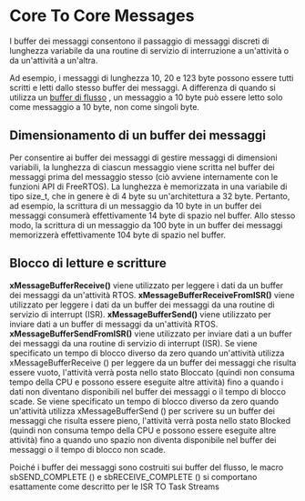 # Core To Core Messages

I buffer dei messaggi consentono il passaggio di messaggi discreti di  lunghezza variabile da una routine di servizio di interruzione a  un'attività o da un'attività a un'altra.

Ad esempio, i messaggi di lunghezza 10, 20 e 123 byte possono essere tutti scritti e letti dallo stesso buffer dei messaggi. A differenza di quando si utilizza un [buffer di flusso](https://translate.googleusercontent.com/translate_c?depth=1&hl=it&pto=aue&rurl=translate.google.it&sl=auto&sp=nmt4&tl=it&u=https://www.freertos.org/RTOS-stream-buffer-example.html&usg=ALkJrhhHf7KX4Y_tomBQt6eGLs--N1oUtw) , un messaggio a 10 byte può essere letto solo come messaggio a 10 byte, non come singoli byte.

## Dimensionamento di un buffer dei messaggi

Per consentire ai buffer dei messaggi di gestire messaggi di dimensioni  variabili, la lunghezza di ciascun messaggio viene scritta nel buffer  dei messaggi prima del messaggio stesso (ciò avviene internamente con le funzioni API di FreeRTOS).  La lunghezza è memorizzata in una variabile di tipo size_t, che in genere è di 4 byte su un'architettura a 32 byte. Pertanto, ad esempio, la scrittura di un messaggio da 10 byte in un buffer dei  messaggi consumerà effettivamente 14 byte di spazio nel buffer. Allo stesso modo, la scrittura di un messaggio da 100 byte in un buffer dei  messaggi memorizzerà effettivamente 104 byte di spazio nel buffer.

## Blocco di letture e scritture

**xMessageBufferReceive()** viene utilizzato per leggere i dati da un buffer dei messaggi da un'attività RTOS. **xMessageBufferReceiveFromISR()** viene utilizzato per leggere i dati da un buffer dei messaggi da una routine di servizio di interrupt (ISR). **xMessageBufferSend()** viene utilizzato per inviare dati a un buffer di messaggi da un'attività RTOS. **xMessageBufferSendFromISR()** viene utilizzato per inviare dati a un buffer dei messaggi da una routine di servizio di interrupt (ISR). Se viene specificato un tempo di blocco diverso da zero quando  un'attività utilizza xMessageBufferReceive () per leggere da un buffer  dei messaggi che risulta essere vuoto, l'attività verrà posta nello  stato Bloccato (quindi non consuma tempo della CPU e possono essere  eseguite altre attività) fino a quando i dati non diventano disponibili  nel buffer dei messaggi o il tempo di blocco scade. Se viene specificato un tempo di blocco diverso da zero quando  un'attività utilizza xMessageBufferSend () per scrivere su un buffer dei messaggi che risulta essere pieno, l'attività verrà posta nello stato  Blocked (quindi non consuma tempo della CPU e possono essere eseguite  altre attività) fino a quando uno spazio non diventa disponibile nel  buffer dei messaggi o il tempo di blocco non scade.

Poiché i buffer dei messaggi sono costruiti sui buffer del flusso, le macro  sbSEND_COMPLETE () e sbRECEIVE_COMPLETE () si comportano esattamente  come descritto per le ISR TO Task Streams